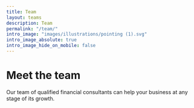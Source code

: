 ```yaml
---
title: Team
layout: teams
description: Team
permalink: "/team/"
intro_image: "images/illustrations/pointing (1).svg"
intro_image_absolute: true
intro_image_hide_on_mobile: false
---
```


# Meet the team

Our team of qualified financial consultants can help your business at any stage of its growth.